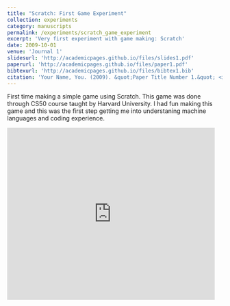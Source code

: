 ```yaml
---
title: "Scratch: First Game Experiment"
collection: experiments
category: manuscripts
permalink: /experiments/scratch_game_experiment
excerpt: 'Very first experiment with game making: Scratch'
date: 2009-10-01
venue: 'Journal 1'
slidesurl: 'http://academicpages.github.io/files/slides1.pdf'
paperurl: 'http://academicpages.github.io/files/paper1.pdf'
bibtexurl: 'http://academicpages.github.io/files/bibtex1.bib'
citation: 'Your Name, You. (2009). &quot;Paper Title Number 1.&quot; <i>Journal 1</i>. 1(1).'
---
```

First time making a simple game using Scratch. This game was done through CS50 course taught by Harvard University. I had fun making this game and this was the first step getting me into understaning machine languages and coding experience.
<iframe src="https://scratch.mit.edu/projects/715144531/embed" allowtransparency="true" width="485" height="402" frameborder="0" scrolling="no" allowfullscreen></iframe>